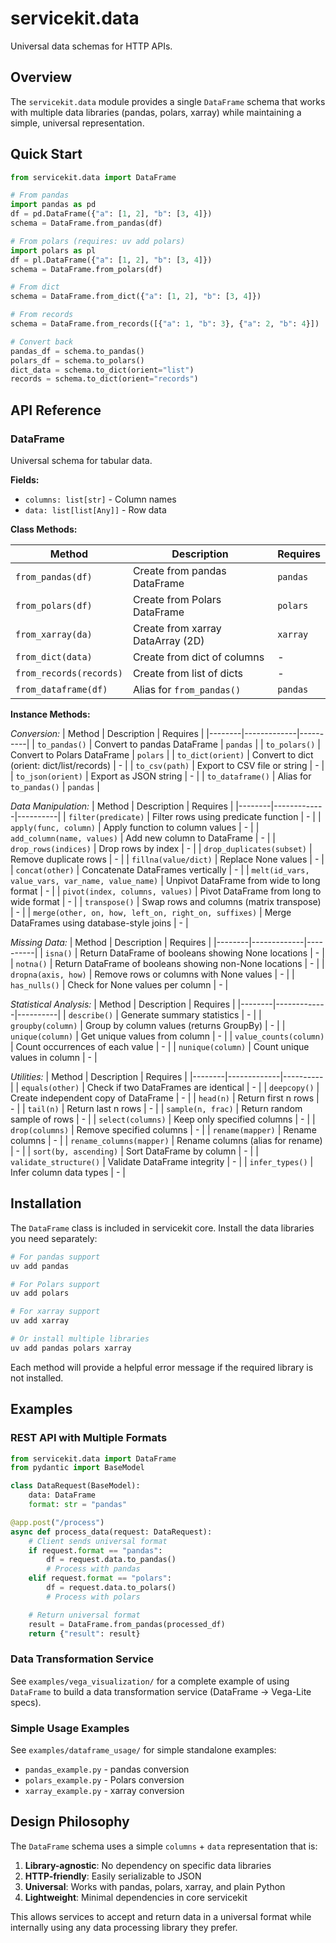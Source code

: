 # servicekit.data

Universal data schemas for HTTP APIs.

## Overview

The `servicekit.data` module provides a single `DataFrame` schema that works with multiple data libraries (pandas, polars, xarray) while maintaining a simple, universal representation.

## Quick Start

```python
from servicekit.data import DataFrame

# From pandas
import pandas as pd
df = pd.DataFrame({"a": [1, 2], "b": [3, 4]})
schema = DataFrame.from_pandas(df)

# From polars (requires: uv add polars)
import polars as pl
df = pl.DataFrame({"a": [1, 2], "b": [3, 4]})
schema = DataFrame.from_polars(df)

# From dict
schema = DataFrame.from_dict({"a": [1, 2], "b": [3, 4]})

# From records
schema = DataFrame.from_records([{"a": 1, "b": 3}, {"a": 2, "b": 4}])

# Convert back
pandas_df = schema.to_pandas()
polars_df = schema.to_polars()
dict_data = schema.to_dict(orient="list")
records = schema.to_dict(orient="records")
```

## API Reference

### DataFrame

Universal schema for tabular data.

**Fields:**
- `columns: list[str]` - Column names
- `data: list[list[Any]]` - Row data

**Class Methods:**

| Method | Description | Requires |
|--------|-------------|----------|
| `from_pandas(df)` | Create from pandas DataFrame | `pandas` |
| `from_polars(df)` | Create from Polars DataFrame | `polars` |
| `from_xarray(da)` | Create from xarray DataArray (2D) | `xarray` |
| `from_dict(data)` | Create from dict of columns | - |
| `from_records(records)` | Create from list of dicts | - |
| `from_dataframe(df)` | Alias for `from_pandas()` | `pandas` |

**Instance Methods:**

*Conversion:*
| Method | Description | Requires |
|--------|-------------|----------|
| `to_pandas()` | Convert to pandas DataFrame | `pandas` |
| `to_polars()` | Convert to Polars DataFrame | `polars` |
| `to_dict(orient)` | Convert to dict (orient: dict/list/records) | - |
| `to_csv(path)` | Export to CSV file or string | - |
| `to_json(orient)` | Export as JSON string | - |
| `to_dataframe()` | Alias for `to_pandas()` | `pandas` |

*Data Manipulation:*
| Method | Description | Requires |
|--------|-------------|----------|
| `filter(predicate)` | Filter rows using predicate function | - |
| `apply(func, column)` | Apply function to column values | - |
| `add_column(name, values)` | Add new column to DataFrame | - |
| `drop_rows(indices)` | Drop rows by index | - |
| `drop_duplicates(subset)` | Remove duplicate rows | - |
| `fillna(value/dict)` | Replace None values | - |
| `concat(other)` | Concatenate DataFrames vertically | - |
| `melt(id_vars, value_vars, var_name, value_name)` | Unpivot DataFrame from wide to long format | - |
| `pivot(index, columns, values)` | Pivot DataFrame from long to wide format | - |
| `transpose()` | Swap rows and columns (matrix transpose) | - |
| `merge(other, on, how, left_on, right_on, suffixes)` | Merge DataFrames using database-style joins | - |

*Missing Data:*
| Method | Description | Requires |
|--------|-------------|----------|
| `isna()` | Return DataFrame of booleans showing None locations | - |
| `notna()` | Return DataFrame of booleans showing non-None locations | - |
| `dropna(axis, how)` | Remove rows or columns with None values | - |
| `has_nulls()` | Check for None values per column | - |

*Statistical Analysis:*
| Method | Description | Requires |
|--------|-------------|----------|
| `describe()` | Generate summary statistics | - |
| `groupby(column)` | Group by column values (returns GroupBy) | - |
| `unique(column)` | Get unique values from column | - |
| `value_counts(column)` | Count occurrences of each value | - |
| `nunique(column)` | Count unique values in column | - |

*Utilities:*
| Method | Description | Requires |
|--------|-------------|----------|
| `equals(other)` | Check if two DataFrames are identical | - |
| `deepcopy()` | Create independent copy of DataFrame | - |
| `head(n)` | Return first n rows | - |
| `tail(n)` | Return last n rows | - |
| `sample(n, frac)` | Return random sample of rows | - |
| `select(columns)` | Keep only specified columns | - |
| `drop(columns)` | Remove specified columns | - |
| `rename(mapper)` | Rename columns | - |
| `rename_columns(mapper)` | Rename columns (alias for rename) | - |
| `sort(by, ascending)` | Sort DataFrame by column | - |
| `validate_structure()` | Validate DataFrame integrity | - |
| `infer_types()` | Infer column data types | - |

## Installation

The `DataFrame` class is included in servicekit core. Install the data libraries you need separately:

```bash
# For pandas support
uv add pandas

# For Polars support
uv add polars

# For xarray support
uv add xarray

# Or install multiple libraries
uv add pandas polars xarray
```

Each method will provide a helpful error message if the required library is not installed.

## Examples

### REST API with Multiple Formats

```python
from servicekit.data import DataFrame
from pydantic import BaseModel

class DataRequest(BaseModel):
    data: DataFrame
    format: str = "pandas"

@app.post("/process")
async def process_data(request: DataRequest):
    # Client sends universal format
    if request.format == "pandas":
        df = request.data.to_pandas()
        # Process with pandas
    elif request.format == "polars":
        df = request.data.to_polars()
        # Process with polars

    # Return universal format
    result = DataFrame.from_pandas(processed_df)
    return {"result": result}
```

### Data Transformation Service

See `examples/vega_visualization/` for a complete example of using `DataFrame` to build a data transformation service (DataFrame → Vega-Lite specs).

### Simple Usage Examples

See `examples/dataframe_usage/` for simple standalone examples:
- `pandas_example.py` - pandas conversion
- `polars_example.py` - Polars conversion
- `xarray_example.py` - xarray conversion

## Design Philosophy

The `DataFrame` schema uses a simple `columns` + `data` representation that is:

1. **Library-agnostic**: No dependency on specific data libraries
2. **HTTP-friendly**: Easily serializable to JSON
3. **Universal**: Works with pandas, polars, xarray, and plain Python
4. **Lightweight**: Minimal dependencies in core servicekit

This allows services to accept and return data in a universal format while internally using any data processing library they prefer.

